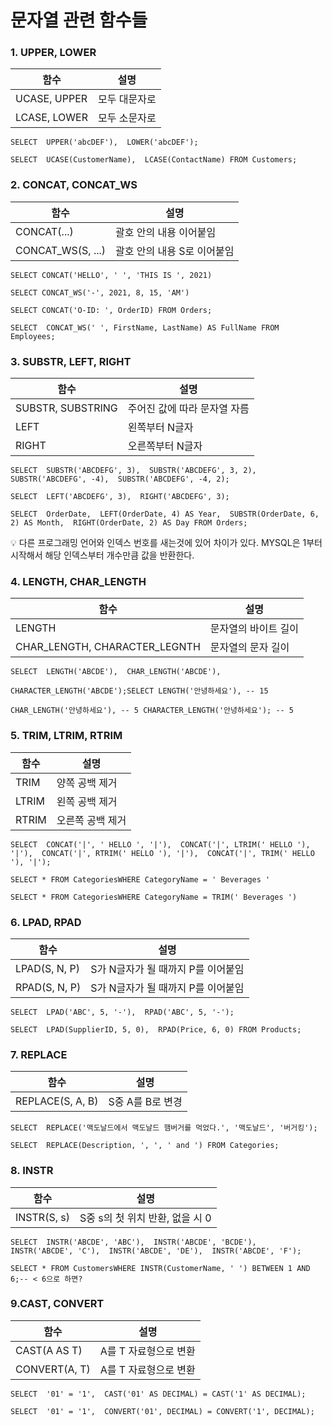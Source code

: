 # 문자열 관련 함수들

### 1. UPPER, LOWER

| 함수 | 설명 |
| --- | --- |
| UCASE, UPPER | 모두 대문자로 |
| LCASE, LOWER | 모두 소문자로 |

`SELECT  UPPER('abcDEF'),  LOWER('abcDEF');`

`SELECT  UCASE(CustomerName),  LCASE(ContactName) FROM Customers;`

### 2. CONCAT, CONCAT_WS

| 함수 | 설명 |
| --- | --- |
| CONCAT(...) | 괄호 안의 내용 이어붙임 |
| CONCAT_WS(S, ...) | 괄호 안의 내용 S로 이어붙임 |

`SELECT CONCAT('HELLO', ' ', 'THIS IS ', 2021)`

`SELECT CONCAT_WS('-', 2021, 8, 15, 'AM')` 

`SELECT CONCAT('O-ID: ', OrderID) FROM Orders;`

`SELECT  CONCAT_WS(' ', FirstName, LastName) AS FullName FROM Employees;`

### 3. SUBSTR, LEFT, RIGHT

| 함수 | 설명 |
| --- | --- |
| SUBSTR, SUBSTRING | 주어진 값에 따라 문자열 자름 |
| LEFT | 왼쪽부터 N글자 |
| RIGHT | 오른쪽부터 N글자 |

`SELECT  SUBSTR('ABCDEFG', 3),  SUBSTR('ABCDEFG', 3, 2),  SUBSTR('ABCDEFG', -4),  SUBSTR('ABCDEFG', -4, 2);`

`SELECT  LEFT('ABCDEFG', 3),  RIGHT('ABCDEFG', 3);`

`SELECT  OrderDate,  LEFT(OrderDate, 4) AS Year,  SUBSTR(OrderDate, 6, 2) AS Month,  RIGHT(OrderDate, 2) AS Day FROM Orders;`

<aside>
💡 다른 프로그래밍 언어와 인덱스 번호를 새는것에 있어 차이가 있다.
MYSQL은 1부터 시작해서 해당 인덱스부터 개수만큼 값을 반환한다.

</aside>

### 4. LENGTH, CHAR_LENGTH

| 함수 | 설명 |
| --- | --- |
| LENGTH | 문자열의 바이트 길이 |
| CHAR_LENGTH, CHARACTER_LEGNTH | 문자열의 문자 길이 |

`SELECT  LENGTH('ABCDE'),  CHAR_LENGTH('ABCDE'),`  

`CHARACTER_LENGTH('ABCDE');SELECT LENGTH('안녕하세요'), -- 15` 

`CHAR_LENGTH('안녕하세요'), -- 5 CHARACTER_LENGTH('안녕하세요'); -- 5`

### 5. TRIM, LTRIM, RTRIM

| 함수 | 설명 |
| --- | --- |
| TRIM | 양쪽 공백 제거 |
| LTRIM | 왼쪽 공백 제거 |
| RTRIM | 오른쪽 공백 제거 |

`SELECT  CONCAT('|', ' HELLO ', '|'),  CONCAT('|', LTRIM(' HELLO '), '|'),  CONCAT('|', RTRIM(' HELLO '), '|'),  CONCAT('|', TRIM(' HELLO '), '|');`

`SELECT * FROM CategoriesWHERE CategoryName = ' Beverages '`

`SELECT * FROM CategoriesWHERE CategoryName = TRIM(' Beverages ')`

### 6. LPAD, RPAD

| 함수 | 설명 |
| --- | --- |
| LPAD(S, N, P) | S가 N글자가 될 때까지 P를 이어붙임 |
| RPAD(S, N, P) | S가 N글자가 될 때까지 P를 이어붙임 |

`SELECT  LPAD('ABC', 5, '-'),  RPAD('ABC', 5, '-');`

`SELECT  LPAD(SupplierID, 5, 0),  RPAD(Price, 6, 0) FROM Products;`

### 7. REPLACE

| 함수 | 설명 |
| --- | --- |
| REPLACE(S, A, B) | S중 A를 B로 변경 |

`SELECT  REPLACE('맥도날드에서 맥도날드 햄버거를 먹었다.', '맥도날드', '버거킹');`

`SELECT  REPLACE(Description, ', ', ' and ') FROM Categories;`

### 8. INSTR

| 함수 | 설명 |
| --- | --- |
| INSTR(S, s) | S중 s의 첫 위치 반환, 없을 시 0 |

`SELECT  INSTR('ABCDE', 'ABC'),  INSTR('ABCDE', 'BCDE'),  INSTR('ABCDE', 'C'),  INSTR('ABCDE', 'DE'),  INSTR('ABCDE', 'F');`

`SELECT * FROM CustomersWHERE INSTR(CustomerName, ' ') BETWEEN 1 AND 6;-- < 6으로 하면?`

### 9.CAST, CONVERT

| 함수 | 설명 |
| --- | --- |
| CAST(A AS T) | A를 T 자료형으로 변환 |
| CONVERT(A, T) | A를 T 자료형으로 변환 |

`SELECT  '01' = '1',  CAST('01' AS DECIMAL) = CAST('1' AS DECIMAL);`

`SELECT  '01' = '1',  CONVERT('01', DECIMAL) = CONVERT('1', DECIMAL);`